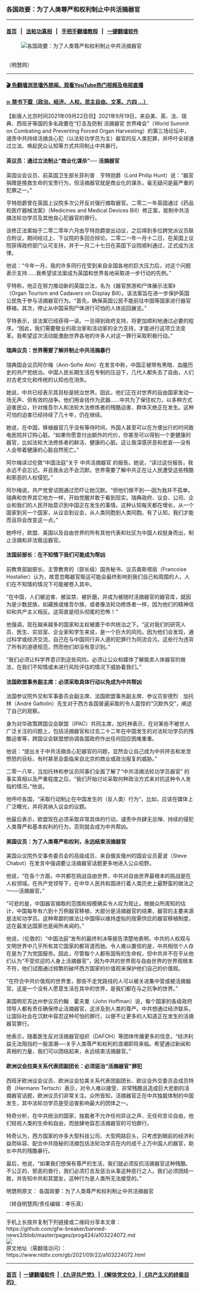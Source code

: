 ### 各国政要：为了人类尊严和权利制止中共活摘器官
------------------------

#### [首页](https://github.com/gfw-breaker/banned-news3/blob/master/README.md) &nbsp;&nbsp;|&nbsp;&nbsp; [法轮功真相](https://github.com/begood0513/basic/blob/master/README.md)  &nbsp;&nbsp;|&nbsp;&nbsp; [手把手翻墙教程](https://github.com/gfw-breaker/guides/wiki)  &nbsp;&nbsp;|&nbsp;&nbsp; [一键翻墙软件](https://github.com/gfw-breaker/nogfw/blob/master/README.md)  



<div><div class="featured_image">
 <figure>
  <img alt="各国政要：为了人类尊严和权利制止中共活摘器官" src="https://i.ntdtv.com/assets/uploads/2021/09/2021-09-22_154002-800x450.jpg"/>
 </figure><br/>
 <span class="caption">
  （明慧网）
 </span>
</div>
</div><hr/>

#### [ 🎬  免翻墙浏览墙外禁闻、观看YouTube热门视频及电视直播](https://github.com/gfw-breaker/HelloWorld)

#### [ 💥  禁书下载（政治、经济、人权、民主自由、文革、六四 ...）](https://github.com/gfw-breaker/books/blob/master/README.md)

<div><div class="post_content" itemprop="articleBody">
 <p>
  【新唐人北京时间2021年09月22日讯】2021年9月19日，来自美、英、法、瑞典、西班牙等国的多名政要在“打击及防制
  <ok href="https://www.ntdtv.com/gb/活摘器官.htm">
   活摘器官
  </ok>
  世界峰会”（World Summit on Combating and Preventing Forced Organ Harvesting）的第三场论坛中，谴责中共持续活摘良心犯（以法轮功学员为主）器官的反人类犯罪，并呼吁全球通过立法、唤起民众认知等方式共同制止中共暴行。
 </p>
 <h4>
  英议员：通过立法制止“商业化谋杀”──
  <ok href="https://www.ntdtv.com/gb/活摘器官.htm">
   活摘器官
  </ok>
 </h4>
 <p>
  英国议会议员、前英国卫生部长菲利普﹒亨特勋爵（Lord Philip Hunt）说：“器官捐赠是挽救生命的宝贵行为，但活摘器官就是商业化的谋杀，毫无疑问是最严重的犯罪之一。”
 </p>
 <p>
  亨特勋爵曾在英国上议院多次公开反对强行摘取器官。二零二一年英国通过《药品和医疗器械法案》（Medicines and Medical Devices Bill）修正案，抵制中共活摘法轮功学员及其他良心犯器官的罪行。
 </p>
 <p>
  该修正法案始于二零二零年六月由亨特勋爵提出动议，之后得到多位跨党派议员联合附议，期间经过上、下议院的多回合辩论。二零二一年一月十二日，在英国上议院获得政府部门认可支持，并于一月二十七日在英国下议院顺利通过，正式成为法律。
 </p>
 <p>
  他说：“今年一月，我的许多同行在受到来自全国各地的巨大压力后，对这个问题表示支持……我希望该法案成为英国和世界各地采取进一步行动的先例。”
 </p>
 <p>
  亨特称，他正在努力推动新的英国立法，名为《器官旅游和尸体展示法案》（Organ Tourism and Cadavers on Display Bill）。该法案旨在进一步保护英国公民免于参与活摘器官行为。“首先，确保英国公民不能前往中国等国家进行器官移植。其次，停止从中国采购尸体进行可怕的人体巡回展览。”
 </p>
 <p>
  亨特表示，该法案已经获得一读。一旦得到政府支持，将更加顺利地通过必要的程序。“因此，我们需要敬业的政治家和活动家的全力支持，才能进行这项立法变革。我希望这次活动能激励世界各地的许多人对这一罪行采取积极行动。”
 </p>
 <h4>
  瑞典议员：世界需要了解并制止中共活摘暴行
 </h4>
 <p>
  瑞典国会议员阿尔梅（Ann-Sofie Alm）在发言中称，中国正被带有黑暗、血腥历史的共产党统治。中国人民长期生活在专制的压迫下，几代人都失去了自由，人们对古老文化和传统的认知也在消失。
 </p>
 <p>
  她说，中共已经表示其目标是统治世界。因此，他们正在对世界的自由国家发动一场无声、但有效的战争。他们用金钱作为武器……中共为了保住权力，以多种方式迫害民众，针对维吾尔人和法轮大法修炼者的残酷迫害、群体灭绝正在发生。这种可怕的迫害已经持续了几十年，仍在继续。
 </p>
 <p>
  她说，在中国，移植器官几乎没有等待时间，外国人甚至可以在方便出行的时间致电医院并订购心脏。“如果你愿意付出额外的代价，你甚至可以得到一个更健康的器官，比如法轮大法修炼者的鲜活、健康的心脏。这让我深感厌恶和悲哀──没有人会带着健康的心脏自然死亡。”
 </p>
 <p>
  阿尔梅读过伦敦“中国法庭”关于
  <ok href="https://www.ntdtv.com/gb/中共活摘器官.htm">
   中共活摘器官
  </ok>
  的报告。她说，“读过这份报告，我永远不会忘记。并且我永远不会沉默。世界需要了解中共正在让人民遭受这些残酷和邪恶的人权侵犯。”
 </p>
 <p>
  阿尔梅说，共产党曾试图通过恐吓让她沉默。“但他们做不到──因为我并不孤单。瑞典和世界其它地方一样，开始觉醒并敢于看到现实。瑞典政府、议会、公司、企业和我们的人民开始意识到中国正在发生的事情。这种认知每天都在增长，从一个国家到另一个国家，从议会到议会，从人类同胞到人类同胞。有了认知，我们才能而且将会改变这一点。”
 </p>
 <p>
  她呼吁，欧盟、美国以及自由世界的所有其他代表和社区为中国人权挺身而出，制止活摘和非法贩运器官。
 </p>
 <h4>
  法国前部长：在不知情下我们可能成为帮凶
 </h4>
 <p>
  前教育部副部长、主管教育的（部长级）国务秘书、议员奥斯塔丽（Francoise Hostalier）认为，故意忽略器官贩运可能会最终影响到我们自己和周围的人，人们在不知情的情况下可能被卷入其中。
 </p>
 <p>
  “在中国，人们被迫害、被监禁、被折磨，并成为被随时活摘器官的器官库，就因为是少数民族，如藏族或维吾尔族，或者像法轮功修炼者一样，因为他们的精神信仰和共产主义相反。这简直是彻头彻尾的恐怖！”
 </p>
 <p>
  他强调，现在越来越多的国家和主权被置于中共统治之下。“这对我们的研究人员、医生、实验室、企业家和学生来说，是一个巨大的风险。因为他们会发现，通过科学或经济交流，自己在与中国同行非人道的犯罪行为同流合污。这些行为违背了所有的道德规范，然而他们却没有意识到。”
 </p>
 <p>
  “我们必须让科学界意识到这些风险。必须让公众和媒体了解贩卖人体器官的做法，在我们不知情或未进行风险评估的情况下威胁着我们。”
 </p>
 <h4>
  法国欧盟事务副主席：必须采取具体行动以免成为中共帮凶
 </h4>
 <p>
  法国参议院外交和军事委员会副主席、法国欧盟事务副主席、参议员安德烈﹒加托林（André Gattolin）先生对于西方各国普遍采取的令人震惊的“沉默外交”，阐述了自己的观察。
 </p>
 <p>
  身为对华政策跨国议会联盟（IPAC）共同主席，加托林表示，在对某些不被世人广泛关注的问题上，包括活摘器官和过去二十二年在中国发生的对法轮功学员的残酷迫害等，跨国议会联盟想协调各国政府作出任何回应困难重重。
 </p>
 <p>
  他说：“提出关于中共活摘良心犯器官的问题，显然会让自己成为中共抨击和发泄愤怒的目标，有时甚至会面临来自北京的商业或政治报复的威胁。”
 </p>
 <p>
  二零一八年，当加托林和参议员同事们全面了解了“中共活摘法轮功学员器官” 的事实真相以及严重程度之后，“我们开始讨论采取何种政治方式来对抗这种令人发指的情况。”他说。
 </p>
 <p>
  他呼吁各国，“采取行动制止在中国发生的（反人类）行为”，比如，应该在媒体上广泛曝光，并将其纳入议会的议题。
 </p>
 <p>
  他最后表示，欧盟现在必须采取非常具体的行动，谴责中共肆无忌惮、持续的侵犯人类尊严和基本权利的行为，否则就会成为中共帮凶。
 </p>
 <h4>
  美国议员：为了人类尊严和权利，永远结束活摘器官
 </h4>
 <p>
  美国众议院外交事务委员会的高级成员、来自俄亥俄州的国会议员夏波（Steve Chabot）在发言中强调要让活摘器官话题更多地进入公众视野。
 </p>
 <p>
  他说，“在各个方面，中共都在挑战自由世界，中共对自由世界最根本的挑战是在人权领域。在共产党领导下，在中华人民共和国进行着人类历史上最野蛮的做法之一──活摘器官。”
 </p>
 <p>
  “可悲的是，中国器官摘取的范围和规模确实令人叹为观止。根据众所周知的估计，中国每年有六到十万例器官移植，大部分是活摘器官的结果，器官的主要来源是法轮功学员。这种卑鄙的做法让中国得以维持虚拟的按需供应的器官移植制度，这在最发达国家也是闻所未闻的。”
 </p>
 <p>
  他说，（伦敦的）“中国法庭”发布的最终判决等报告清楚地表明，中共的人权观与文明世界中几乎所有其它国家的都背道而驰。令人难以置信的是，中共相信个人存在是为了为党国服务。因此，尽管每个人都有固有的生命权，但中共并不在乎从他们认为“不受欢迎的人身上活摘器官”，因为中共的世界观与自由世界的世界观根本不符，他们试图通过频繁的破坏西方国家的价值观来保护他们自己的价值观。
 </p>
 <p>
  “在符合中共价值观的世界里，那些不走党路线的人可以被关进集中营或被活摘器官。这是一个没有人愿意生活在其中的世界，是我们都在与之抗争的世界。”
 </p>
 <p>
  美国明尼苏达州参议员约翰﹒霍夫曼（John Hoffman）说，每个国家的各级政府领导人都有责任确保停止活摘器官，这涉及到人类的尊严。中共想通过经济联系，让国际社会在沉默中容忍这种可怕的罪行，以便不让更多的人知道正在发生的活摘器官罪行。
 </p>
 <p>
  他表示，随着医生反对活摘器官组织（DAFOH）等团体传播更多的信息，“经济利益无法阻挡的一股浪潮──关乎人类尊严和权利的浪潮即将来临。希望通过新闻和真相的力量，我们可以团结起来，永远结束活摘器官。”
 </p>
 <h4>
  欧洲议会拉美关系代表团副团长：必须惩治“活摘器官”罪犯
 </h4>
 <p>
  西班牙欧洲议会议员、欧洲议会拉美关系代表团副团长、欧议会外交委员会成员特奇（Hermann Tertsch）表示，对令人难以接受、非常残酷且造成巨大悲剧的活摘器官话题，欧洲议员们非常关注。众所皆知，活摘器官正在中共独裁体制的中国发生，其中法轮功学员是受迫害影响最大的团体之一。
 </p>
 <p>
  特奇分析，在中共统治的国家，独裁者不允许任何异议之声、无任何言论自由，他们轻视人类的生命和自由，而放肆地容忍活摘器官的可怕罪行。
 </p>
 <p>
  特奇认为，西方国家的许多大型科技公司、大型网路巨头，只考虑到眼前的经济利益而纵容、配合中共隐秘的活摘包括法轮功学员在内的成千上万中国人的器官，助长中共的残酷暴行。
 </p>
 <p>
  最后，他说，“如果我们想保有尊严的生活，我们就必须反抗活摘器官这种残酷、不公正的、邪恶的兽行，我们必须打击及惩治从事这种恶行之人。我们必须团结一致，并告知中共和其盟友，这种行为是人类所无法接受的。”
 </p>
 <p>
  明慧网原文：
  <ok href="https://big5.minghui.org/mh/articles/2021/9/22/%E5%90%84%E5%9C%8B%E6%94%BF%E8%A6%81-%E7%82%BA%E4%BA%86%E4%BA%BA%E9%A1%9E%E5%B0%8A%E5%9A%B4%E5%92%8C%E6%AC%8A%E5%88%A9%E5%88%B6%E6%AD%A2%E4%B8%AD%E5%85%B1%E6%B4%BB%E6%91%98%E5%99%A8%E5%AE%98-431774.html">
   各国政要：为了人类尊严和权利制止中共活摘器官
  </ok>
 </p>
 <p>
  （转自明慧网/责任编辑：李乐真）
 </p>
 <div class="single_ad">
 </div>
</div>
</div>
<hr/>
手机上长按并复制下列链接或二维码分享本文章：<br/>
https://github.com/gfw-breaker/banned-news3/blob/master/pages/prog424/a103224072.md <br/>
<a href='https://github.com/gfw-breaker/banned-news3/blob/master/pages/prog424/a103224072.md'><img src='https://github.com/gfw-breaker/banned-news3/blob/master/pages/prog424/a103224072.md.png'/></a> <br/>
原文地址（需翻墙访问）：https://www.ntdtv.com/gb/2021/09/22/a103224072.html


------------------------
#### [首页](https://github.com/gfw-breaker/banned-news3/blob/master/README.md) &nbsp;|&nbsp; [一键翻墙软件](https://github.com/gfw-breaker/nogfw/blob/master/README.md) &nbsp;| [《九评共产党》](https://github.com/gfw-breaker/9ping.md/blob/master/README.md#九评之一评共产党是什么) | [《解体党文化》](https://github.com/gfw-breaker/jtdwh.md/blob/master/README.md) | [《共产主义的终极目的》](https://github.com/gfw-breaker/gczydzjmd.md/blob/master/README.md)


<img src='http://gfw-breaker.win/banned-news3/pages/prog424/a103224072.md' width='0px' height='0px'/>